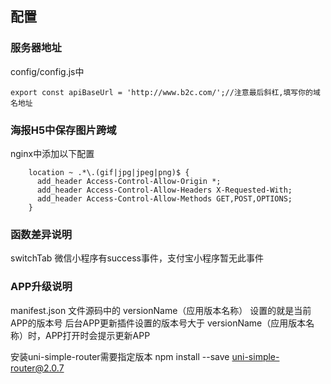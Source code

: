 ## 配置
### 服务器地址
config/config.js中
```
export const apiBaseUrl = 'http://www.b2c.com/';//注意最后斜杠,填写你的域名地址
```

### 海报H5中保存图片跨域
nginx中添加以下配置
```
    location ~ .*\.(gif|jpg|jpeg|png)$ {  
      add_header Access-Control-Allow-Origin *;
      add_header Access-Control-Allow-Headers X-Requested-With;
      add_header Access-Control-Allow-Methods GET,POST,OPTIONS;
    }
```

### 函数差异说明
switchTab
微信小程序有success事件，支付宝小程序暂无此事件

### APP升级说明
manifest.json 文件源码中的 versionName（应用版本名称） 设置的就是当前APP的版本号
后台APP更新插件设置的版本号大于 versionName（应用版本名称）时，APP打开时会提示更新APP

安装uni-simple-router需要指定版本
npm install --save uni-simple-router@2.0.7